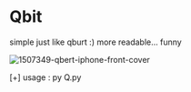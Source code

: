 # Qbit
simple just like qburt :)
more readable...
funny


![1507349-qbert-iphone-front-cover](https://github.com/samanbraa1/Qbit/assets/88585655/421d0cdd-a163-448c-98e1-8d0beb4310e1)





[+] usage : py Q.py 
